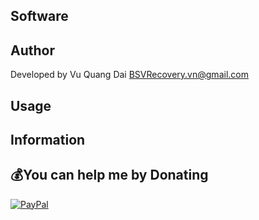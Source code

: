 ## Software


## Author
Developed by Vu Quang Dai <BSVRecovery.vn@gmail.com>

## Usage

## Information

## 💰You can help me by Donating
[![PayPal](https://img.shields.io/badge/PayPal-00457C?style=for-the-badge&logo=paypal&logoColor=white)](https://paypal.me/BSVPay)
